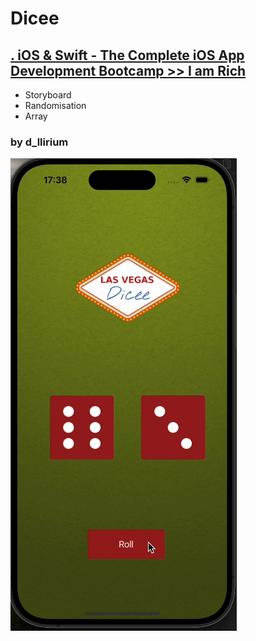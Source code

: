 

# Dicee

## [. iOS & Swift - The Complete iOS App Development Bootcamp >> I am Rich](https://brq.udemy.com/course/ios-13-app-development-bootcamp/learn/lecture/16251572#questions)

  - Storyboard
  - Randomisation
  - Array

### by d_llirium

![gif title](https://github.com/d-llirium/Dicee/blob/main/gif.gif?raw=true)
